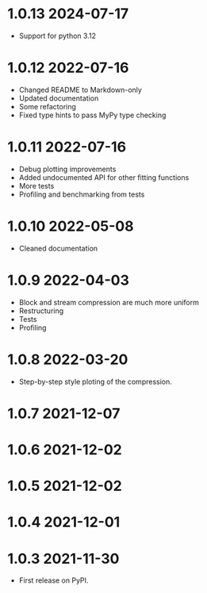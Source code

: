 # 1.0.13 2024-07-17

- Support for python 3.12

# 1.0.12 2022-07-16

- Changed README to Markdown-only
- Updated documentation
- Some refactoring
- Fixed type hints to pass MyPy type checking

# 1.0.11 2022-07-16

- Debug plotting improvements
- Added undocumented API for other fitting functions
- More tests
- Profiling and benchmarking from tests

# 1.0.10 2022-05-08

- Cleaned documentation

# 1.0.9 2022-04-03

- Block and stream compression are much more uniform
- Restructuring
- Tests
- Profiling

# 1.0.8 2022-03-20

- Step-by-step style ploting of the compression.

# 1.0.7 2021-12-07

# 1.0.6 2021-12-02

# 1.0.5 2021-12-02

# 1.0.4 2021-12-01

# 1.0.3 2021-11-30

- First release on PyPI.
